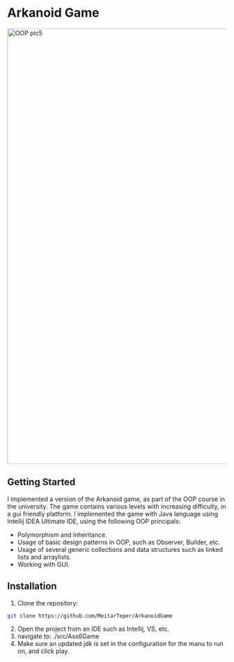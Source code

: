 # Arkanoid Game

<img width="1000" alt="OOP pic5" src="https://github.com/MeitarTeper/ArkanoidGame/assets/155824766/462834f1-4cde-49cf-9fcb-c1d8c6a59986">


## Getting Started

I implemented a version of the Arkanoid game, as part of the OOP course in the university.
The game contains various levels with increasing difficulty, in a gui friendly platform.
I implemented the game with Java language using Intellij IDEA Ultimate IDE, using the following OOP principals:

* Polymorphism and inheritance.
* Usage of basic design patterns in OOP, such as Observer, Builder, etc.
* Usage of several generic collections and data structures such as linked lists and arraylists.
* Working with GUI.

## Installation

1. Clone the repository: 
```bash
git clone https://github.com/MeitarTeper/ArkanoidGame
```
2. Open the project from an IDE such as Intellij, VS, etc.
3. navigate to: ./src/Ass6Game
4. Make sure an updated jdk is set in the configuration for the manu to run on, and click play.

